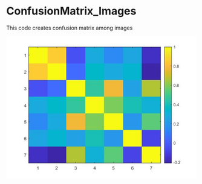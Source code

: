 # ConfusionMatrix_Images
This code creates confusion matrix among images

![alt text](https://github.com/Hassankashi/ConfusionMatrix_Images/blob/main/Confusion_Matrix_Images.jpg)

